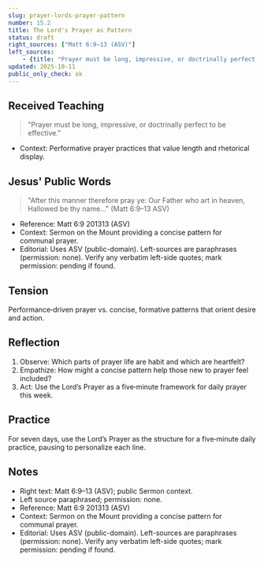 ```yaml
---
slug: prayer-lords-prayer-pattern
number: 15.2
title: The Lord's Prayer as Pattern
status: draft
right_sources: ["Matt 6:9–13 (ASV)"]
left_sources:
	- {title: "Prayer must be long, impressive, or doctrinally perfect to be effective.", type: paraphrase, permission: none}
updated: 2025-10-11
public_only_check: ok
---
```


## Received Teaching
> "Prayer must be long, impressive, or doctrinally perfect to be effective."
- Context: Performative prayer practices that value length and rhetorical display.

## Jesus' Public Words
> "After this manner therefore pray ye: Our Father who art in heaven, Hallowed be thy name..." (Matt 6:9–13 ASV)
- Reference: Matt 6:9
201313 (ASV)
- Context: Sermon on the Mount providing a concise pattern for communal prayer.
- Editorial: Uses ASV (public-domain). Left-sources are paraphrases (permission: none). Verify any verbatim left-side quotes; mark permission: pending if found.

## Tension
Performance‑driven prayer vs. concise, formative patterns that orient desire and action.

## Reflection
1. Observe: Which parts of prayer life are habit and which are heartfelt?
2. Empathize: How might a concise pattern help those new to prayer feel included?
3. Act: Use the Lord’s Prayer as a five‑minute framework for daily prayer this week.

## Practice
For seven days, use the Lord’s Prayer as the structure for a five‑minute daily practice, pausing to personalize each line.

## Notes
- Right text: Matt 6:9–13 (ASV); public Sermon context.
- Left source paraphrased; permission: none.
- Reference: Matt 6:9
201313 (ASV)
- Context: Sermon on the Mount providing a concise pattern for communal prayer.
- Editorial: Uses ASV (public-domain). Left-sources are paraphrases (permission: none). Verify any verbatim left-side quotes; mark permission: pending if found.

